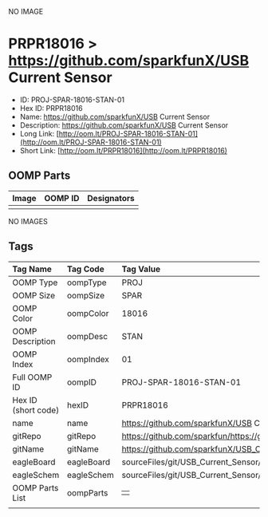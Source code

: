 


  
NO IMAGE  
# PRPR18016 > https://github.com/sparkfunX/USB Current Sensor

- ID: PROJ-SPAR-18016-STAN-01
- Hex ID: PRPR18016
- Name: https://github.com/sparkfunX/USB Current Sensor
- Description: https://github.com/sparkfunX/USB Current Sensor
- Long Link: [http://oom.lt/PROJ-SPAR-18016-STAN-01](http://oom.lt/PROJ-SPAR-18016-STAN-01)
- Short Link: [http://oom.lt/PRPR18016](http://oom.lt/PRPR18016)

## OOMP Parts
  

|Image|OOMP ID|Designators|
| :--- | :--- | :--- |
||||
  
NO IMAGES  
## Tags
  

|Tag Name|Tag Code|Tag Value|
| :--- | :--- | :--- |
|OOMP Type|oompType|PROJ|
|OOMP Size|oompSize|SPAR|
|OOMP Color|oompColor|18016|
|OOMP Description|oompDesc|STAN|
|OOMP Index|oompIndex|01|
|Full OOMP ID|oompID|PROJ-SPAR-18016-STAN-01|
|Hex ID (short code)|hexID|PRPR18016|
|name|name|https://github.com/sparkfunX/USB Current Sensor|
|gitRepo|gitRepo|https://github.com/sparkfun/https://github.com/sparkfunX/USB_Current_Sensor|
|gitName|gitName|https://github.com/sparkfunX/USB_Current_Sensor|
|eagleBoard|eagleBoard|sourceFiles/git/USB_Current_Sensor/Hardware/USB_Current_Sensor.brd|
|eagleSchem|eagleSchem|sourceFiles/git/USB_Current_Sensor/Hardware/USB_Current_Sensor.sch|
|OOMP Parts List|oompParts|<table><tr><td></td></tr></table>|
||||
